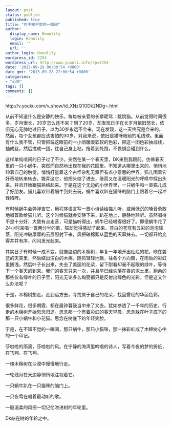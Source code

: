 ```yaml
---
layout: post
status: publish
published: true
title: "在不知不觉的一瞬间"
author:
  display_name: Honolily
  login: Honolily
  email: ''
  url: ''
author_login: Honolily
wordpress_id: 2254
wordpress_url: http://www.yuanli.info/?p=2254
date: '2013-09-29 06:00:54 +0800'
date_gmt: '2013-09-28 22:00:54 +0800'
categories:
- "心旅"
tags: []
comments: []
---
```

<p>http:&#47;&#47;v.youku.com&#47;v_show&#47;id_XNzQ1ODk2NDg=.html</p>
<p>从前不知道什么是安静的快乐。每每被亲爱的长辈昵骂：跳跳猫。从前觉得时间很多，岁月很长，20岁怎么还不来？到了20岁，却发现日子在长岁月依旧悠长，依旧无心无肺地过日子，以为30岁永远不会来。现在发现，这一天终究是会来的。然而，每个女孩都应该害怕的30岁，对我来说，依旧是猫咪眼前的毛线球。里面有什么我不管，只管把玩这眼前的一小团暖暖软软的色彩，把这一团色彩抽成线，抽成丝，然后搅成一团，往自己身上粘，拖着到处跑，不畏惧会碰到什么。</p>
<p>这样单纯喧闹的日子过了不少。突然在某一个春天里，DK来到我跟前。仿佛春天里的一只小蜗牛，突然而自然地出现在我的花园里。不知道从哪里出来的，悄悄地伸着自己的触觉，悄悄打量着这个古怪杂乱无章但有点小意思的世界。猫儿围着它好奇地转来转去，拨弄这它，他把头缩了进去，继而又在温暖阳光的呼唤中探出头来。并且开始跟猫熟络起来。于是在这个无边的小世界里，一只蜗牛和一直猫儿成了好朋友。猫儿喜欢带着蜗牛到处去玩，蜗牛喜欢趴在猫咪的脑门上跟着它一起冲锋陷阵。</p>
<p>有时候蜗牛会弹弹吉它，用程序语言写一首小诗读给猫儿听，或用低沉的嗓音勇敢地唱首歌给猫儿听。这个时候猫就会安静下来，趴在地上，静静地聆听。虽然唱得不是十分好，大致有点走音，可是猫听得出，蜗牛已经唱得很好了。即便蜗牛花了24小时来唱一首两分半的歌，猫却觉得感动了起来。苍白的苍穹有五彩的泡泡降落，阳光冲破厚厚的云层照射下来，风把破棉絮从蓝色的天幕抹去。一切都开始变得井井有序，闪闪发光起来。</p>
<p>其实日子有时候一成不变，就像路边的木棉树，年复一年地开出灿烂的花，映在碧蓝的天空里，然后结出洁白的木棉，随风轻轻地飘，往各个方向飘，在雨后的彩虹里搁浅。然后叶子长出来，失去了美丽的花朵，留下耐看却毫不起眼的绿叶，等待下一个春天的到来。我们的春天只来一次，并且早已经失落在春的泥土里。剩余的那些仅有绿叶的日子里，阳光无论多么绚丽都只是反射出绿色的光彩。但是这又什么办法呢？</p>
<p>于是，木棉树想走。走到远方去，寻找属于自己的花朵，找回曾经的华丽色彩。</p>
<p>很多鲜花，很多朝霞，都在晨钟暮鼓当中来了又去。犹如参透了一千年的历史，行走的木棉树开始思念归途。思念那一个有着彩虹的春天早晨，思念躲在叶子底下的那一只小蜗牛和小花猫。思念在树底下的年轻笑脸。 </p>
<p>于是，在不知不觉的一瞬间，那只蜗牛，那只小猫咪，那一抹彩虹成了木棉树心中的一个印记。</p>
<p>莎啦啦的雨滴，莎啦啦的风。在宁静的海湾里吟唱的诗人，写着今夜的梦的折纸，在飞翔，在飞翔。</p>
<p>一棵木棉树在沙漠中慢慢地行走。</p>
<p>一轮残月在天边静悄悄地注视着它。</p>
<p>一只蜗牛趴在一只猫咪的脑门上。</p>
<p>一只夜莺在唱着最动听的歌。 </p>
<p>一股温柔的风把一切记忆吹进树的年轮里。</p>
<p>Dk站在树的年轮之中。 </p>
